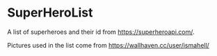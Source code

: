 # SuperHeroList

A list of superheroes and their id from https://superheroapi.com/.

Pictures used in the list come from https://wallhaven.cc/user/ismahell/

